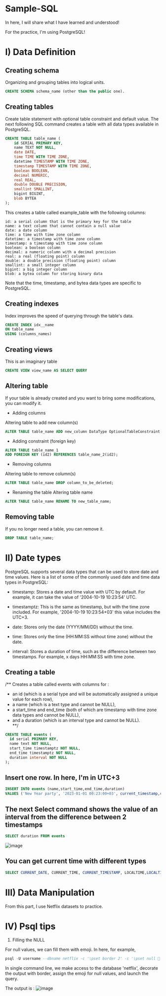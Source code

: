 # Sample-SQL

In here, I will share what I have learned and understood! 

For the practice, I'm using PostgreSQL!


# I) Data Definition

## Creating schema
Organizing and grouping tables into logical units.
``` sql
CREATE SCHEMA schema_name (other than the public one).
```

## Creating tables 
Create table statement with optional table constraint and default value. The next following SQL command creates a table with all data types available in PostgreSQL.

``` sql
CREATE TABLE table_name (
    id SERIAL PRIMARY KEY,
    name TEXT NOT NULL,
    date DATE,
    time TIME WITH TIME ZONE,
    datetime TIMESTAMP WITH TIME ZONE,
    timestamp TIMESTAMP WITH TIME ZONE,
    boolean BOOLEAN,
    decimal NUMERIC,
    real REAL,
    double DOUBLE PRECISION,
    smallint SMALLINT,
    bigint BIGINT,
    blob BYTEA
);
```

This creates a table called example_table with the following columns:

    id: a serial column that is the primary key for the table
    name: a text column that cannot contain a null value
    date: a date column
    time: a time with time zone column
    datetime: a timestamp with time zone column
    timestamp: a timestamp with time zone column
    boolean: a boolean column
    decimal: a numeric column with a decimal precision
    real: a real (floating point) column
    double: a double precision (floating point) column
    smallint: a small integer column
    bigint: a big integer column
    blob: a bytea column for storing binary data

Note that the time, timestamp, and bytea data types are specific to PostgreSQL.

## Creating indexes
Index improves the speed of querying through the table's data.

``` sql
CREATE INDEX idx__name
ON table_name
USING (columns_names)
```

## Creating views
This is an imaginary table
``` sql
CREATE VIEW view_name AS SELECT QUERY
```

## Altering table
If your table is already created and you want to bring some modifications, you can modify it.

- Adding columns

Altering table to add new column(s)
``` sql
ALTER TABLE table_name ADD new_column DataType OptionalTableConstraint DEFAULT default_value; 
```
- Adding constraint (foreign key)

``` sql
ALTER TABLE table_name_1
ADD FOREIGN KEY (id2) REFERENCES table_name_2(id2);
```

- Removing columns

Altering table to remove column(s)
``` sql
ALTER TABLE table_name DROP column_to_be_deleted; 
```

- Renaming the table
Altering table name
``` sql
ALTER TABLE table_name RENAME TO new_table_name; 
```


## Removing table
If you no longer need a table, you can remove it.

``` sql
DROP TABLE table_name;
``` 

# II) Date types

PostgreSQL supports several data types that can be used to store date and time values. 
Here is a list of some of the commonly used date and time data types in PostgreSQL:

- timestamp: Stores a date and time value with UTC by default. For example, it can take the value of '2004-10-19 10:23:54' UTC.

- timestamptz: This is the same as timestamp, but with the time zone included. For example, '2004-10-19 10:23:54+03' this value includes the UTC+3.

- date: Stores only the date (YYYY/MM/DD) without the time.

- time: Stores only the time (HH:MM:SS without time zone) without the date.

- interval: Stores a duration of time, such as the difference between two timestamps. For example, x days HH:MM:SS with time zone.

## Creating a table
/**
 Creates a table called events with columns for :
 - an id (which is a serial type and will be automatically assigned a unique value for each row), 
 - a name (which is a text type and cannot be NULL), 
 - a start_time and end_time (both of which are timestamp with time zone data types and cannot be NULL), 
 - and a duration (which is an interval type and cannot be NULL). <br>
**/

``` sql
CREATE TABLE events (
  id serial PRIMARY KEY,
  name text NOT NULL,
  start_time timestamptz NOT NULL,
  end_time timestamptz NOT NULL,
  duration interval NOT NULL
);
```

## Insert one row. In here, I'm in UTC+3

``` sql
INSERT INTO events (name,start_time,end_time,duration)
VALUES ('New Year party', '2023-01-01 00:23:00+03', current_timestamp,current_timestamp-'2023-01-01 00:23:00+03')
```

## The next Select command shows the value of an interval from the difference between 2 timestamps 
``` sql
SELECT duration FROM events
```

![image](https://user-images.githubusercontent.com/16953165/211298861-37a96fc9-48ff-4507-b452-786a4dc10273.png)

## You can get current time with different types
``` sql
SELECT CURRENT_DATE, CURRENT_TIME, CURRENT_TIMESTAMP, LOCALTIME,LOCALTIMESTAMP
```




# III) Data Manipulation

From this part, I use Netflix datasets to practice.

# IV) Psql tips

1) Filling the NULL

For null values, we can fill them with emoji. In here, for example, 
``` sql
psql -U username --dbname netflix -c '\pset border 2' -c '\pset null 🦞️' -c 'select showid, duration_minutes from netflix_titles limit 5;'
``` 
In single command line, we make access to the database 'netflix', decorate the output with border, assign the emoji for null values, and launch the query.

The output is :
![image](https://github.com/bvl2016/Sample-SQL-For-Beginners/assets/16953165/e4bf11b0-ebff-412f-8dc2-2c7e2a73f7f1)


